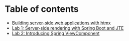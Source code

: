 # Table of contents

* [Building server-side web applications with htmx](README.md)
* [Lab 1: Server-side rendering with Spring Boot and JTE](lab1.md)
* [Lab 2: Introducing Spring ViewComponent](lab-2-introducing-spring-viewcomponent.md)
